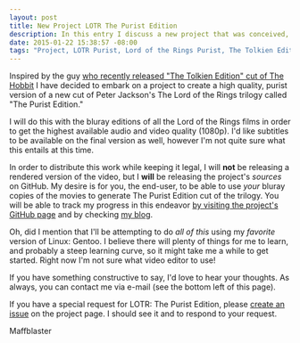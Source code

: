 ```yaml
---
layout: post
title: New Project LOTR The Purist Edition
description: In this entry I discuss a new project that was conceived, inspired by The Tolkien Edit of The Hobbit.
date: 2015-01-22 15:38:57 -08:00
tags: "Project, LOTR Purist, Lord of the Rings Purist, The Tolkien Edition, Bluray, Fan Edit"
---
```


Inspired by the guy [who recently released "The Tolkien Edition" cut of The Hobbit](https://tolkieneditor.wordpress.com/2015/01/13/i-have-recut-peter-jacksons-hobbit-trilogy-into-a-single-4-hour-film/) I have decided to embark on a project to create a high quality, purist version of a new cut of Peter Jackson's The Lord of the Rings trilogy called "The Purist Edition."

I will do this with the bluray editions of all the Lord of the Rings films in order to get the highest available audio and video quality (1080p). I'd like subtitles to be available on the final version as well, however I'm not quite sure what this entails at this time.

In order to distribute this work while keeping it legal, I will **not** be releasing a rendered version of the video, but I **will** be releasing the project's *sources* on GitHub. My desire is for you, the end-user, to be able to use *your* bluray copies of the movies to generate The Purist Edition cut of the trilogy. You will be able to track my progress in this endeavor [by visiting the project's GitHub page](https://github.com/DigitalSurvival/LOTR-Purist-Edition) and by checking [my blog]([http://maffblaster.github.io/](http://maffblaster.github.io/)).

Oh, did I mention that I'll be attempting to do *all of this* using my *favorite* version of Linux: Gentoo. I believe there will plenty of things for me to learn, and probably a steep learning curve, so it might take me a while to get started. Right now I'm not sure what video editor to use!

If you have something constructive to say, I'd love to hear your thoughts. As always, you can contact me via e-mail (see the bottom left of this page).

If you have a special request for LOTR: The Purist Edition, please [create an issue](https://github.com/DigitalSurvival/LOTR-The-Purist-Edition/issues/new) on the project page. I should see it and to respond to your request.

Maffblaster